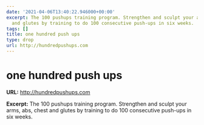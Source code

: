 ```yaml
---
date: '2021-04-06T13:40:22.946000+00:00'
excerpt: The 100 pushups training program. Strengthen and sculpt your arms, abs, chest
  and glutes by training to do 100 consecutive push-ups in six weeks.
tags: []
title: one hundred push ups
type: drop
url: http://hundredpushups.com
---
```


# one hundred push ups

**URL:** http://hundredpushups.com

**Excerpt:** The 100 pushups training program. Strengthen and sculpt your arms, abs, chest and glutes by training to do 100 consecutive push-ups in six weeks.
